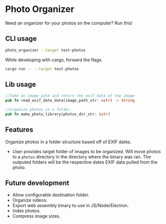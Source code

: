 # Photo Organizer

Need an organizer for your photos on the computer? Run this!

## CLI usage

```bash
photo_organizer --target test-photos
```

While developing with cargo, forward the flags.

```bash
cargo run -- --target test-photos
```

## Lib usage

```rust
//Take an image path and return the exif date of the image
pub fn read_exif_date_data(image_path_str: &str) -> String

//organize photos in a folder.
pub fn make_photo_library(photos_dir_str: &str)
```

## Features

Organize photos in a folder structure based off of EXIF dates.

- User provides target folder of images to be organized. Will move photos to a `photos` directory in the directory where the binary was ran. The outputed folders will be the respective dates EXIF data pulled from the photo.

## Future development

- Allow configurable destination folder.
- Organize videos.
- Export web assembly binary to use in JS/Node/Electron.
- Index photos.
- Compress image sizes.
